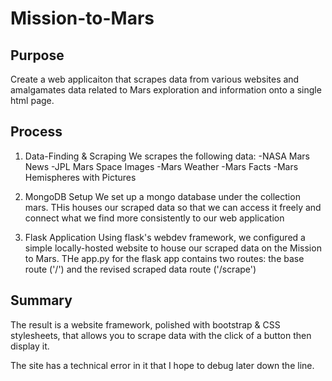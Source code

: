 # Mission-to-Mars

## Purpose

Create a web applicaiton that scrapes data from various websites and amalgamates data related to Mars exploration and information onto a single html page.

## Process

1) Data-Finding & Scraping 
We scrapes the following data:
-NASA Mars News
-JPL Mars Space Images
-Mars Weather
-Mars Facts
-Mars Hemispheres with Pictures

2) MongoDB Setup
We set up a mongo database under the collection mars. THis houses our scraped data so that we can access it freely and connect what we find more consistently to our web application

3) Flask Application
Using flask's webdev framework, we configured a simple locally-hosted website to house our scraped data on the Mission to Mars. THe app.py for the flask app contains two routes: the base route ('/') and the revised scraped data route ('/scrape')


## Summary

The result is a website framework, polished with bootstrap & CSS stylesheets, that allows you to scrape data with the click of a button then display it.

The site has a technical error in it that I hope to debug later down the line.

